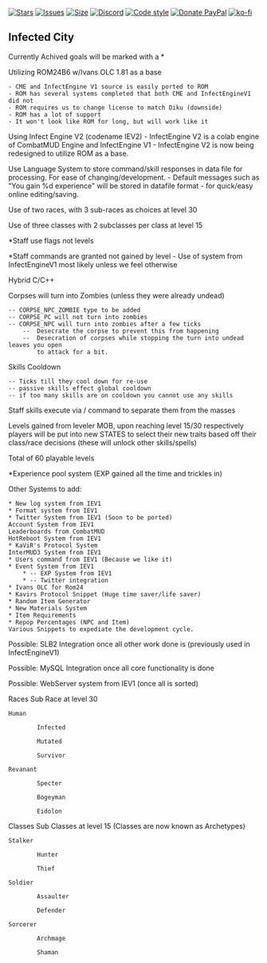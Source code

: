 [![Stars](https://img.shields.io/github/stars/canadianzombies/InfectEngineV2.svg?style=plastic)](https://github.com/canadianzombies/InfectEngineV2/stargazers)
[![Issues](https://img.shields.io/github/issues/canadianzombies/InfectEngineV2?style=plastic)](https://github.com/canadianzombies/InfectEngineV2/issues)
[![Size](https://img.shields.io/github/repo-size/canadianzombies/InfectEngineV2.svg?style=plastic)](https://github.com/canadianzombies/InfectEngineV2)
[![Discord](https://img.shields.io/discord/234145231359049729?style=plastic)](https://discord.gg/bCsV7km9PE)
[![Code style](https://img.shields.io/badge/code%20style-black-000000.svg?style=plastic)](https://github.com/psf/black)
[![Donate PayPal](https://img.shields.io/badge/donate-paypal-blue.svg?style=plastic)](https://www.paypal.me/simmydizzle)
[![ko-fi](https://ko-fi.com/img/githubbutton_sm.svg)](https://ko-fi.com/Y8Y1G8OE4)

Infected City
-------------

Currently Achived goals will be marked with a *

Utilizing ROM24B6 w/Ivans OLC 1.81 as a base

	- CME and InfectEngine V1 source is easily ported to ROM
	- ROM has several systems completed that both CME and InfectEngineV1 did not
	- ROM requires us to change license to match Diku (downside)
	- ROM has a lot of support
	- It won't look like ROM for long, but will work like it

Using Infect Engine V2 (codename IEV2)
	- InfectEngine V2 is a colab engine of CombatMUD Engine and InfectEngine V1
	- InfectEngine V2 is now being redesigned to utilize ROM as a base.

Use Language System to store command/skill responses in data file
	for processing.  For ease of changing/development.
	- Default messages such as "You gain %d experience" will be stored in datafile format
	- for quick/easy online editing/saving.

Use of two races, with 3 sub-races as choices at level 30

Use of three classes with 2 subclasses per class at level 15

*Staff use flags not levels

*Staff commands are granted not gained by level
	- Use of system from InfectEngineV1 most likely unless we feel otherwise

Hybrid C/C++

Corpses will turn into Zombies (unless they were already undead)

	-- CORPSE_NPC_ZOMBIE type to be added
	-- CORPSE_PC will not turn into zombies
	-- CORPSE_NPC will turn into zombies after a few ticks
		--  Desecrate the corpse to prevent this from happening
		--  Desecration of corpses while stopping the turn into undead leaves you open
		    to attack for a bit.

Skills Cooldown

	-- Ticks till they cool down for re-use
	-- passive skills effect global cooldown
	-- if too many skills are on cooldown you cannot use any skills


Staff skills execute via / command to separate them from the masses


Levels gained from leveler MOB, upon reaching level 15/30 respectively
	players will be put into new STATES to select their new traits
	based off their class/race decisions (these will unlock other skills/spells)


Total of 60 playable levels

*Experience pool system (EXP gained all the time and trickles in)

Other Systems to add:

	* New log system from IEV1
	* Format system from IEV1
	* Twitter System from IEV1 (Soon to be ported)
	Account System from IEV1
	Leaderboards from CombatMUD
	HotReboot System from IEV1
	* KaViR's Protocol System
	InterMUD3 System from IEV1
	* Users command from IEV1 (Because we like it)
	* Event System from IEV1
		* -- EXP System from IEV1
		* -- Twitter integration
	* Ivans OLC for Rom24
	* Kavirs Protocol Snippet (Huge time saver/life saver)
	* Random Item Generator
	* New Materials System
	* Item Requirements
	* Repop Percentages (NPC and Item)
	Various Snippets to expediate the development cycle.


Possible: SLB2 Integration once all other work done is (previously used in InfectEngineV1)

Possible: MySQL Integration once all core functionality is done

Possible: WebServer system from IEV1 (once all is sorted)

Races			Sub Race at level 30

	Human

			Infected

			Mutated

			Survivor

	Revanant

			Specter

			Bogeyman

			Eidolon


Classes			Sub Classes at level 15 (Classes are now known as Archetypes)

	Stalker

			Hunter

			Thief

	Soldier

			Assaulter

			Defender

	Sorcerer

			Archmage

			Shaman

